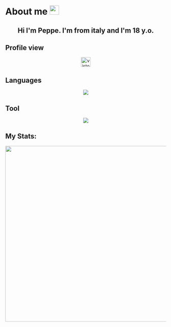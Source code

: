 

# About me <img src="https://github.githubassets.com/images/icons/emoji/unicode/1f3af.png" width="29px">

<h2 align="center">
  Hi I'm Peppe. I'm from italy and I'm 18 y.o.
</h2>

Profile view
---
<p align="center">
  <img src="https://profile-counter.glitch.me/Peppe289/count.svg" alt="vistor count" height="30"/>
</p>

Languages
---
<p align="center">
  <a>
    <img src="https://skillicons.dev/icons?i=js,html,css,c,cpp,bash,python,kotlin">
  </a>
</p>

Tool
---
<p align="center">
  <img src="https://skillicons.dev/icons?i=git,vscode,linux">
</p>
<!--
Social
---
<a href="">
<img src="https://skillicons.dev/icons?i=js,html,css,c,cpp,bash,python,kotlin">
</a>-->

My Stats:
---
<p align="center">
  <img width="550" src="https://github-readme-stats.vercel.app/api?username=peppe289&&show_icons=true&icon_color=a3a3a3&text_color=ffffff&bg_color=000000">
</p>
